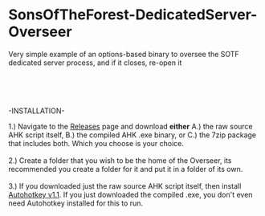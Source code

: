 # SonsOfTheForest-DedicatedServer-Overseer
Very simple example of an options-based binary to oversee the SOTF dedicated server process, and if it closes, re-open it
  
  <br />
  <br />
  <br />
  
-INSTALLATION-

1.) Navigate to the [Releases](https://github.com/A-gent/SonsOfTheForest-DedicatedServer-Overseer/releases) page and download <b>either</b> A.) the raw source AHK script itself, B.) the compiled AHK .exe binary, or C.) the 7zip package that includes both. Which you choose is your choice.<br /><br />
2.) Create a folder that you wish to be the home of the Overseer, its recommended you create a folder for it and put it in a folder of its own.<br /><br />
3.) If you downloaded just the raw source AHK script itself, then install [Autohotkey v1.1](https://www.autohotkey.com/download/ahk-install.exe). If you just downloaded the compiled .exe, you don't even need Autohotkey installed for this to run.<br />
